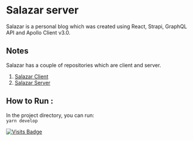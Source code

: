 # Salazar server

Salazar is a personal blog which was created using React, Strapi, GraphQL API and Apollo Client v3.0.

## Notes

Salazar has a couple of repositories which are client and server.<br />
1. [Salazar Client](https://github.com/kevinadhiguna/salazar-client)
2. [Salazar Server](https://github.com/kevinadhiguna/salazar-server)

## How to Run :

In the project directory, you can run:<br />
`yarn develop`

[![Visits Badge](https://badges.pufler.dev/visits/kevinadhiguna/salazar-server)](https://github.com/kevinadhiguna)
